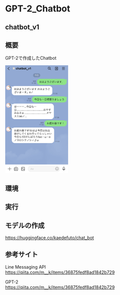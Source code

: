 # GPT-2_Chatbot

## chatbot_v1

## 概要<br>
GPT-2で作成したChatbot

<img src="https://github.com/kaedefuto/GPT-2_Chatbot/blob/main/images/IMG_5630.jpg" alt="sample" width="40%" height="40%">

## 環境

## 実行

## モデルの作成

https://huggingface.co/kaedefuto/chat_bot

## 参考サイト

Line Messaging API<br>
https://qiita.com/m__k/items/36875fedf8ad1842b729

GPT-2<br>
https://qiita.com/m__k/items/36875fedf8ad1842b729

